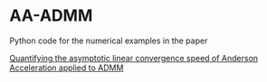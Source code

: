 # AA-ADMM

Python code for the numerical examples in the paper

[Quantifying the asymptotic linear convergence speed of Anderson Acceleration applied to ADMM](https://arxiv.org/abs/2007.02916)

